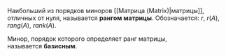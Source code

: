Наибольший из порядков миноров [[Матрица (Matrix)|матрицы]], отличных от нуля, называется **рангом матрицы**. Обозначается: $r$, $r(A)$, $rang(A)$, $rank(A)$.

Минор, порядок которого определяет ранг матрицы, называется **базисным**.